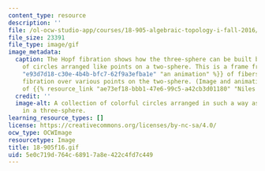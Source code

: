 ```yaml
---
content_type: resource
description: ''
file: /ol-ocw-studio-app/courses/18-905-algebraic-topology-i-fall-2016/5e0c719d764c68917a8e422c4fd7c449_18-905f16.gif
file_size: 23391
file_type: image/gif
image_metadata:
  caption: The Hopf fibration shows how the three-sphere can be built by a collection
    of circles arranged like points on a two-sphere. This is a frame from {{% resource_link
    "e93d7d18-c30e-4b4b-bfc7-62f9a3efba1e" "an animation" %}} of fibers in the Hopf
    fibration over various points on the two-sphere. (Image and animation courtesy
    of {{% resource_link "ae73ef18-bbb1-47e6-99c5-a42cb3d01180" "Niles Johnson" %}}.
  credit: ''
  image-alt: A collection of colorful circles arranged in such a way as they result
    in a three-sphere.
learning_resource_types: []
license: https://creativecommons.org/licenses/by-nc-sa/4.0/
ocw_type: OCWImage
resourcetype: Image
title: 18-905f16.gif
uid: 5e0c719d-764c-6891-7a8e-422c4fd7c449
---
```

